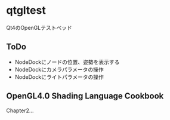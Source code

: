 qtgltest
========
Qt4のOpenGLテストベッド

ToDo
----
* NodeDockにノードの位置、姿勢を表示する
* NodeDockにカメラパラメータの操作
* NodeDockにライトパラメータの操作

OpenGL4.0 Shading Language Cookbook
-----------------------------------
Chapter2...
